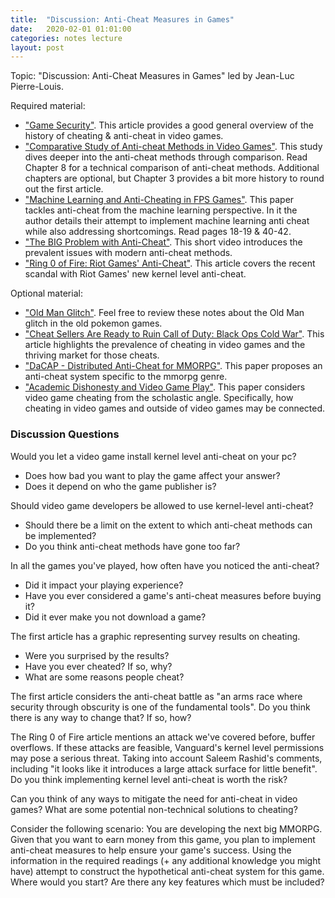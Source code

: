 ```yaml
---
title:  "Discussion: Anti-Cheat Measures in Games"
date:   2020-02-01 01:01:00
categories: notes lecture 
layout: post
---
```


Topic: "Discussion: Anti-Cheat Measures in Games" led by Jean-Luc Pierre-Louis.

Required material:
 - [\"Game Security\"](https://research.nccgroup.com/2020/05/29/game-security/
   "Game Security"). This article provides a good general overview of the
history of cheating & anti-cheat in video games.
 - [\"Comparative Study of Anti-cheat Methods in Video
   Games\"](https://helda.helsinki.fi/bitstream/handle/10138/313587/Anti_cheat_for_video_games_final_07_03_2020.pdf?sequence=2
"Comparative Study of Anti-cheat Methods in Video Games"). This study dives
deeper into the anti-cheat methods through comparison. Read Chapter 8 for a
technical comparison of anti-cheat methods. Additional chapters are optional,
but Chapter 3 provides a bit more history to round out the first article.
 - [\"Machine Learning and Anti-Cheating in FPS
   Games\"](https://www.researchgate.net/publication/308785899_Machine_Learning_and_Anti-Cheating_in_FPS_Games
"Machine Learning and Anti-Cheating in FPS Games"). This paper tackles
anti-cheat from the machine learning perspective. In it the author details
their attempt to implement machine learning anti cheat while also addressing
shortcomings. Read pages 18-19 & 40-42.
 - [\"The BIG Problem with
   Anti-Cheat\"](https://www.youtube.com/watch?v=aaL7owZmbEA "The Problem with
Anti-Cheat"). This short video introduces the prevalent issues with modern
anti-cheat methods.
 - [\"Ring 0 of Fire: Riot Games\'
   Anti-Cheat\"](https://arstechnica.com/gaming/2020/04/ring-0-of-fire-does-riot-games-new-anti-cheat-measure-go-too-far/
"Ring 0 of Fire: Riot Games' Anti-Cheat"). This article covers the recent
scandal with Riot Games\' new kernel level anti-cheat.

Optional material:
 - [\"Old Man Glitch\"](http://cs4401.walls.ninja/notes/lecture/oldman.html
   "Old Man Glitch"). Feel free to review these notes about the Old Man glitch
in the old pokemon games. 
 - [\"Cheat Sellers Are Ready to Ruin Call of Duty: Black Ops Cold
   War\"](https://www.vice.com/amp/en/article/epd49p/cheat-sellers-ready-to-ruin-call-of-duty-black-ops-cold-war
"Cheat Sellers Are Ready to Ruin Call of Duty: Black Ops Cold War"). This
article highlights the prevalence of cheating in video games and the thriving
market for those cheats.
 - [\"DaCAP - Distributed Anti-Cheat for
   MMORPG\"](https://ieeexplore.ieee.org/document/4534267 "DaCAP - Distributed
Anti-Cheat for MMORPG"). This paper proposes an anti-cheat system specific to
the mmorpg genre.
 - [\"Academic Dishonesty and Video Game
   Play\"](https://www.sciencedirect.com/science/article/pii/S0360131512001431
"Academic Dishonesty and Video Game Play"). This paper considers video game
cheating from the scholastic angle. Specifically, how cheating in video games
and outside of video games may be connected. 

### Discussion Questions

Would you let a video game install kernel level anti-cheat on your pc?
 - Does how bad you want to play the game affect your answer?
 - Does it depend on who the game publisher is?

Should video game developers be allowed to use kernel-level anti-cheat?
 - Should there be a limit on the extent to which anti-cheat methods can be implemented?
 - Do you think anti-cheat methods have gone too far?

In all the games you\'ve played, how often have you noticed the anti-cheat?
 - Did it impact your playing experience?
 - Have you ever considered a game's anti-cheat measures before buying it?
 - Did it ever make you not download a game?

The first article has a graphic representing survey results on cheating.
 - Were you surprised by the results?
 - Have you ever cheated? If so, why?
 - What are some reasons people cheat?

The first article considers the anti-cheat battle as "an arms race where
security through obscurity is one of the fundamental tools". Do you think
there is any way to change that? If so, how? 

The Ring 0 of Fire article mentions an attack we've covered before, buffer
overflows. If these attacks are feasible, Vanguard's kernel level permissions
may pose a serious threat. Taking into account Saleem Rashid's comments,
including "it looks like it introduces a large attack surface for little
benefit". Do you think implementing kernel level anti-cheat is worth the risk?

Can you think of any ways to mitigate the need for anti-cheat in video games?
What are some potential non-technical solutions to cheating?

Consider the following scenario: You are developing the next big MMORPG. Given
that you want to earn money from this game, you plan to implement anti-cheat
measures to help ensure your game's success. Using the information in the
required readings (+ any additional knowledge you might have) attempt to
construct the hypothetical anti-cheat system for this game.  Where would you
start?  Are there any key features which must be included?
